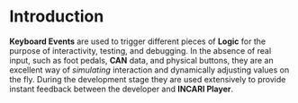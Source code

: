 # Introduction

**Keyboard Events** are used to trigger different pieces of **Logic** for the purpose of interactivity, testing, and debugging. In the absence of real input, such as foot pedals, **CAN** data, and physical buttons, they are an excellent way of *simulating* interaction and dynamically adjusting values on the fly. During the development stage they are used extensively to provide instant feedback between the developer and **INCARI Player**.